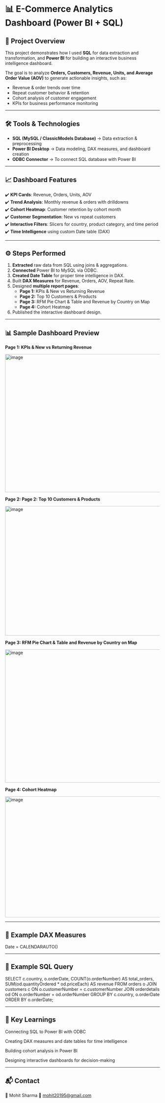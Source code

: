 # 📊 E-Commerce Analytics Dashboard (Power BI + SQL)

## 🔎 Project Overview  
This project demonstrates how I used **SQL** for data extraction and transformation, and **Power BI** for building an interactive business intelligence dashboard.  

The goal is to analyze **Orders, Customers, Revenue, Units, and Average Order Value (AOV)** to generate actionable insights, such as:  

- Revenue & order trends over time  
- Repeat customer behavior & retention  
- Cohort analysis of customer engagement  
- KPIs for business performance monitoring  

---

## 🛠 Tools & Technologies
- **SQL (MySQL / ClassicModels Database)** → Data extraction & preprocessing  
- **Power BI Desktop** → Data modeling, DAX measures, and dashboard creation  
- **ODBC Connector** → To connect SQL database with Power BI  

---

## 📈 Dashboard Features
✔️ **KPI Cards**: Revenue, Orders, Units, AOV  
✔️ **Trend Analysis**: Monthly revenue & orders with drilldowns  
✔️ **Cohort Heatmap**: Customer retention by cohort month  
✔️ **Customer Segmentation**: New vs repeat customers  
✔️ **Interactive Filters**: Slicers for country, product category, and time period  
✔️ **Time Intelligence** using custom Date table (DAX)  

---

## ⚙️ Steps Performed
1. **Extracted** raw data from SQL using joins & aggregations.  
2. **Connected** Power BI to MySQL via ODBC.  
3. **Created Date Table** for proper time intelligence in DAX.  
4. Built **DAX Measures** for Revenue, Orders, AOV, Repeat Rate.  
5. Designed **multiple report pages**:  
   - **Page 1:** KPIs & New vs Returning Revenue  
   - **Page 2:** Top 10 Customers & Products  
   - **Page 3:** RFM Pie Chart & Table and Revenue by Country on Map
   - **Page 4:** Cohort Heatmap  
6. Published the interactive dashboard design.  

---

## 📊 Sample Dashboard Preview

**Page 1: KPIs & New vs Returning Revenue**

<img width="752" height="449" alt="image" src="https://github.com/user-attachments/assets/1c9f1978-f32a-4d1a-bd1d-b5dfd68af00a" />

**Page 2: Page 2: Top 10 Customers & Products**

<img width="764" height="421" alt="image" src="https://github.com/user-attachments/assets/613770be-3514-4fbb-94ad-38e3ebafa49c" />

**Page 3: RFM Pie Chart & Table and Revenue by Country on Map**

<img width="754" height="433" alt="image" src="https://github.com/user-attachments/assets/1dbe195a-aed1-4dc5-a647-878d80869c1d" />

**Page 4: Cohort Heatmap**

<img width="597" height="393" alt="image" src="https://github.com/user-attachments/assets/485d999f-4a96-4695-b767-fa88901dd35d" />


---

## 📜 Example DAX Measures

Date = CALENDARAUTO()

---

## 📜 **Example SQL Query**

SELECT 
    c.country, 
    o.orderDate, 
    COUNT(o.orderNumber) AS total_orders, 
    SUM(od.quantityOrdered * od.priceEach) AS revenue
FROM orders o
JOIN customers c ON o.customerNumber = c.customerNumber
JOIN orderdetails od ON o.orderNumber = od.orderNumber
GROUP BY c.country, o.orderDate
ORDER BY o.orderDate;

---


## 🎯 Key Learnings

Connecting SQL to Power BI with ODBC

Creating DAX measures and date tables for time intelligence

Building cohort analysis in Power BI

Designing interactive dashboards for decision-making

---

## 📬 Contact

👤 Mohit Sharma
📧 mohit20195@gmail.com

